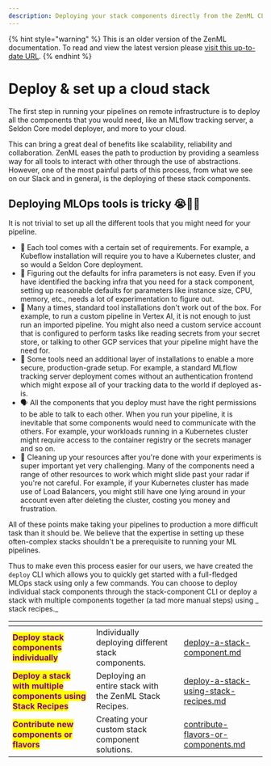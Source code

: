 ```yaml
---
description: Deploying your stack components directly from the ZenML CLI
---
```


{% hint style="warning" %}
This is an older version of the ZenML documentation. To read and view the latest version please [visit this up-to-date URL](https://docs.zenml.io).
{% endhint %}


# Deploy & set up a cloud stack

The first step in running your pipelines on remote infrastructure is to deploy all the components that you would need,
like an MLflow tracking server, a Seldon Core model deployer, and more to your cloud.&#x20;

This can bring a great deal of benefits like scalability, reliability and collaboration. ZenML eases the path to
production by providing a seamless way for all tools to interact with other through the use of abstractions. However,
one of the most painful parts of this process, from what we see on our Slack and in general, is the deploying of these
stack components.

## Deploying MLOps tools is tricky 😭😵‍💫

It is not trivial to set up all the different tools that you might need for your pipeline.

* 🌈 Each tool comes with a certain set of requirements. For example, a Kubeflow installation will require you to have a
  Kubernetes cluster, and so would a Seldon Core deployment.
* 🤔 Figuring out the defaults for infra parameters is not easy. Even if you have identified the backing infra that you
  need for a stack component, setting up reasonable defaults for parameters like instance size, CPU, memory, etc., needs
  a lot of experimentation to figure out.
* 🚧 Many a times, standard tool installations don't work out of the box. For example, to run a custom pipeline in
  Vertex AI, it is not enough to just run an imported pipeline. You might also need a custom service account that is
  configured to perform tasks like reading secrets from your secret store, or talking to other GCP services that your
  pipeline might have the need for.
* 🔐 Some tools need an additional layer of installations to enable a more secure, production-grade setup. For example,
  a standard MLflow tracking server deployment comes without an authentication frontend which might expose all of your
  tracking data to the world if deployed as-is.
* 🗣️ All the components that you deploy must have the right permissions to be able to talk to each other. When you run
  your pipeline, it is inevitable that some components would need to communicate with the others. For example,
  your workloads running in a Kubernetes cluster might require access to the container registry or the secrets manager
  and so on.
* 🧹 Cleaning up your resources after you're done with your experiments is super important yet very challenging. Many of
  the components need a range of other resources to work which might slide past your radar if you're not careful. For
  example, if your Kubernetes cluster has made use of Load Balancers, you might still have one lying around in your
  account even after deleting the cluster, costing you money and frustration.&#x20;

All of these points make taking your pipelines to production a more difficult task than it should be. We believe that
the expertise in setting up these often-complex stacks shouldn't be a prerequisite to running your ML pipelines.&#x20;

Thus to make even this process easier for our users, we have created the `deploy` CLI which allows you to quickly get
started with a full-fledged MLOps stack using only a few commands. You can choose to deploy individual stack components
through the stack-component CLI or deploy a stack with multiple components together (a tad more manual steps) using _
stack recipes._&#x20;

<table data-view="cards"><thead><tr><th></th><th></th><th data-hidden></th><th data-hidden data-card-target data-type="content-ref"></th></tr></thead><tbody><tr><td><mark style="color:purple;"><strong>Deploy stack components individually</strong></mark></td><td>Individually deploying different stack components.</td><td></td><td><a href="deploy-a-stack-component.md">deploy-a-stack-component.md</a></td></tr><tr><td><mark style="color:purple;"><strong>Deploy a stack with multiple components using Stack Recipes</strong></mark></td><td>Deploying an entire stack with the ZenML Stack Recipes.</td><td></td><td><a href="deploy-a-stack-using-stack-recipes.md">deploy-a-stack-using-stack-recipes.md</a></td></tr><tr><td><mark style="color:purple;"><strong>Contribute new components or flavors</strong></mark></td><td>Creating your custom stack component solutions.</td><td></td><td><a href="contribute-flavors-or-components.md">contribute-flavors-or-components.md</a></td></tr></tbody></table>

